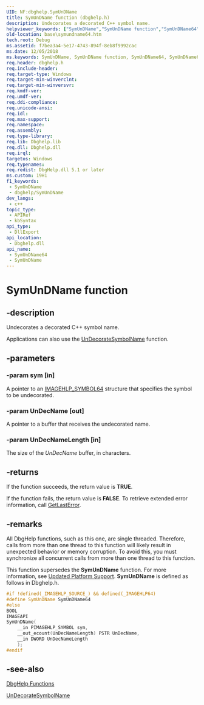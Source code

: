 ```yaml
---
UID: NF:dbghelp.SymUnDName
title: SymUnDName function (dbghelp.h)
description: Undecorates a decorated C++ symbol name.
helpviewer_keywords: ["SymUnDName","SymUnDName function","SymUnDName64","SymUnDName64 function","base.symundname64","dbghelp/SymUnDName","dbghelp/SymUnDName64"]
old-location: base\symundname64.htm
tech.root: Debug
ms.assetid: f7bea3a4-5e17-4743-894f-8eb8f9992cac
ms.date: 12/05/2018
ms.keywords: SymUnDName, SymUnDName function, SymUnDName64, SymUnDName64 function, base.symundname64, dbghelp/SymUnDName, dbghelp/SymUnDName64
req.header: dbghelp.h
req.include-header: 
req.target-type: Windows
req.target-min-winverclnt: 
req.target-min-winversvr: 
req.kmdf-ver: 
req.umdf-ver: 
req.ddi-compliance: 
req.unicode-ansi: 
req.idl: 
req.max-support: 
req.namespace: 
req.assembly: 
req.type-library: 
req.lib: Dbghelp.lib
req.dll: Dbghelp.dll
req.irql: 
targetos: Windows
req.typenames: 
req.redist: DbgHelp.dll 5.1 or later
ms.custom: 19H1
f1_keywords:
 - SymUnDName
 - dbghelp/SymUnDName
dev_langs:
 - c++
topic_type:
 - APIRef
 - kbSyntax
api_type:
 - DllExport
api_location:
 - Dbghelp.dll
api_name:
 - SymUnDName64
 - SymUnDName
---
```


# SymUnDName function


## -description

Undecorates a decorated C++ symbol name.

Applications can also use the <a href="https://docs.microsoft.com/windows/desktop/api/dbghelp/nf-dbghelp-undecoratesymbolname">UnDecorateSymbolName</a> function.

## -parameters

### -param sym [in]

A pointer to an 
<a href="https://docs.microsoft.com/windows/desktop/api/dbghelp/ns-dbghelp-imagehlp_symbol">IMAGEHLP_SYMBOL64</a> structure that specifies the symbol to be undecorated.

### -param UnDecName [out]

A pointer to a buffer that receives the undecorated name.

### -param UnDecNameLength [in]

The size of the <i>UnDecName</i> buffer, in characters.

## -returns

If the function succeeds, the return value is <b>TRUE</b>.

If the function fails, the return value is <b>FALSE</b>. To retrieve extended error information, call 
<a href="https://docs.microsoft.com/windows/desktop/api/errhandlingapi/nf-errhandlingapi-getlasterror">GetLastError</a>.

## -remarks

All DbgHelp functions, such as this one, are single threaded. Therefore, calls from more than one thread to this function will likely result in unexpected behavior or memory corruption. To avoid this, you must synchronize all concurrent calls from more than one thread to this function.

This function supersedes the <b>SymUnDName</b> function. For more information, see 
<a href="https://docs.microsoft.com/windows/desktop/Debug/updated-platform-support">Updated Platform Support</a>. <b>SymUnDName</b> is defined as follows in Dbghelp.h. 


```cpp
#if !defined(_IMAGEHLP_SOURCE_) && defined(_IMAGEHLP64)
#define SymUnDName SymUnDName64
#else
BOOL
IMAGEAPI
SymUnDName(
    __in PIMAGEHLP_SYMBOL sym,  
    __out_ecount(UnDecNameLength) PSTR UnDecName,   
    __in DWORD UnDecNameLength 
    );
#endif
```

## -see-also

<a href="https://docs.microsoft.com/windows/desktop/Debug/dbghelp-functions">DbgHelp Functions</a>



<a href="https://docs.microsoft.com/windows/desktop/api/dbghelp/nf-dbghelp-undecoratesymbolname">UnDecorateSymbolName</a>

